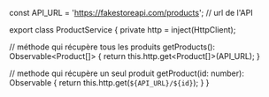 
const API_URL = 'https://fakestoreapi.com/products'; // url de l'API

export class ProductService {
  private http = inject(HttpClient);

  // méthode qui récupère tous les produits
  getProducts(): Observable<Product[]> {
    return this.http.get<Product[]>(API_URL);
  }

  // methode qui récupère un seul produit
  getProduct(id: number): Observable<Product> {
    return this.http.get<Product>(`${API_URL}/${id}`);
  }
}
